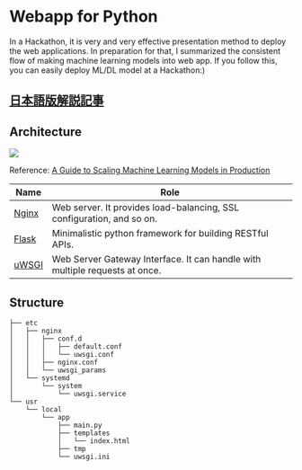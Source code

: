 # Webapp for Python
In a Hackathon, it is very and very effective presentation method to deploy the web applications. In preparation for that, I summarized the consistent flow of making machine learning models into web app. If you follow this, you can easily deploy ML/DL model at a Hackathon:)
## [日本語版解説記事]()

## Architecture
<img src="https://camo.qiitausercontent.com/f27cff7fde0354a96c1eb617ac7271754d7ee5c9/68747470733a2f2f71696974612d696d6167652d73746f72652e73332e61702d6e6f727468656173742d312e616d617a6f6e6177732e636f6d2f302f3330383730302f32393539623236622d613039322d373538642d363639662d3565306461303665313731342e706e67">

Reference: [A Guide to Scaling Machine Learning Models in Production]("https://hackernoon.com/a-guide-to-scaling-machine-learning-models-in-production-aa8831163846")


| Name                                        | Role                                                                        |
| ------------------------------------------- | --------------------------------------------------------------------------- |
| [Nginx](https://nginx.org/en/)              | Web server. It provides load-balancing, SSL configuration, and so on.       |
| [Flask](http://flask.pocoo.org)             | Minimalistic python framework for building RESTful APIs.                    |
| [uWSGI](https://uwsgi-docs.readthedocs.io/) | Web Server Gateway Interface. It can handle with multiple requests at once. |


## Structure

```
├── etc
│   ├── nginx
│   │   ├── conf.d
│   │   │   ├── default.conf
│   │   │   └── uwsgi.conf
│   │   ├── nginx.conf
│   │   └── uwsgi_params
│   └── systemd
│       └── system
│           └── uwsgi.service
└── usr
    └── local
        └── app
            ├── main.py
            ├── templates
            │   └── index.html
            ├── tmp
            └── uwsgi.ini
```
